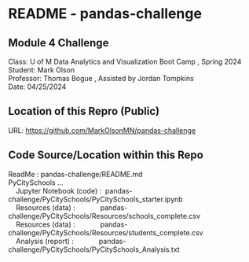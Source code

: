 # README - pandas-challenge  

## Module 4 Challenge  
Class:      U of M Data Analytics and Visualization Boot Camp , Spring 2024  
Student:    Mark Olson  
Professor:  Thomas Bogue  ,  Assisted by Jordan Tompkins  
Date:       04/25/2024  

## Location of this Repro (Public)  
URL:        https://github.com/MarkOlsonMN/pandas-challenge  

## Code Source/Location within this Repo  
ReadMe :    pandas-challenge/README.md  
PyCitySchools ...  
&nbsp;&nbsp;&nbsp;&nbsp;Jupyter Notebook (code) :&nbsp;&nbsp;pandas-challenge/PyCitySchools/PyCitySchools_starter.ipynb  
&nbsp;&nbsp;&nbsp;&nbsp;Resources (data) :        &nbsp;&nbsp;&nbsp;&nbsp;&nbsp;&nbsp;&nbsp;&nbsp;&nbsp;&nbsp;&nbsp;&nbsp;pandas-challenge/PyCitySchools/Resources/schools_complete.csv  
&nbsp;&nbsp;&nbsp;&nbsp;Resources (data) :        &nbsp;&nbsp;&nbsp;&nbsp;&nbsp;&nbsp;&nbsp;&nbsp;&nbsp;&nbsp;&nbsp;&nbsp;pandas-challenge/PyCitySchools/Resources/students_complete.csv  
&nbsp;&nbsp;&nbsp;&nbsp;Analysis (report) :       &nbsp;&nbsp;&nbsp;&nbsp;&nbsp;&nbsp;&nbsp;&nbsp;&nbsp;&nbsp;&nbsp;&nbsp;pandas-challenge/PyCitySchools/PyCitySchools_Analysis.txt  
